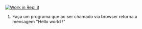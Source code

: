 [![Work in Repl.it](https://classroom.github.com/assets/work-in-replit-14baed9a392b3a25080506f3b7b6d57f295ec2978f6f33ec97e36a161684cbe9.svg)](https://classroom.github.com/online_ide?assignment_repo_id=4733027&assignment_repo_type=AssignmentRepo)
1) Faça um programa que ao ser chamado via browser retorna a mensagem "Hello world !"